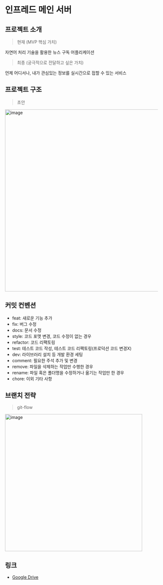 # 인프레드 메인 서버



## 프로젝트 소개

> 현재 (MVP 핵심 가치)

자연어 처리 기술을 활용한 뉴스 구독 어플리케이션

> 최종 (궁극적으로 전달하고 싶은 가치)

언제 어디서나, 내가 관심있는 정보를 실시간으로 접할 수 있는 서비스



## 프로젝트 구조

> 초안

<img width="600" alt="image" src="https://user-images.githubusercontent.com/71204049/155873794-a55f748e-d061-43a5-88f1-f43121fa26ff.png">

## 커밋 컨벤션
- feat: 새로운 기능 추가
- fix: 버그 수정
- docs: 문서 수정
- style: 코드 포맷 변경, 코드 수정이 없는 경우
- refactor: 코드 리팩토링
- test: 테스트 코드 작성, 테스트 코드 리팩토링(프로덕션 코드 변경X)
- dev: 라이브러리 설치 등 개발 환경 세팅
- comment: 필요한 주석 추가 및 변경
- remove: 파일을 삭제하는 작업만 수행한 경우
- rename: 파일 혹은 폴더명을 수정하거나 옮기는 작업만 한 경우
- chore: 이외 기타 사항



## 브랜치 전략

> git-flow

<img width="452" alt="image" src="https://user-images.githubusercontent.com/71204049/155872620-c4e2a60f-14c5-4476-b9fe-08eaf61fd86b.png">



## 링크

- [Google Drive](https://drive.google.com/drive/folders/1CVLreq55DzznVD5GJ2RD3aXPW071FyFS?usp=sharing)